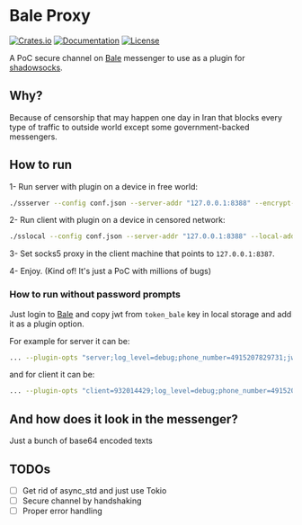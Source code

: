 # Bale Proxy

[![Crates.io](https://img.shields.io/crates/v/bale-proxy)](https://crates.io/crates/bale-proxy)
[![Documentation](https://docs.rs/bale-proxy/badge.svg)](https://docs.rs/bale-proxy)
[![License](https://img.shields.io/crates/l/bale-proxy)](LICENSE)

A PoC secure channel on [Bale](https://bale.ai/) messenger to use as a plugin for [shadowsocks](https://crates.io/crates/shadowsocks-rust).

## Why?

Because of censorship that may happen one day in Iran
that blocks every type of traffic to outside world except
some government-backed messengers.

## How to run

1- Run server with plugin on a device in free world:
```bash
./ssserver --config conf.json --server-addr "127.0.0.1:8388" --encrypt-method "aes-256-gcm" --password "mypassword" --plugin /Path/To/bale-proxy --plugin-opts "server;log_level=debug;phone_number=4915207829731"
```

2- Run client with plugin on a device in censored network:
```bash
./sslocal --config conf.json --server-addr "127.0.0.1:8388" --local-addr "127.0.0.1:8387" --encrypt-method "aes-256-gcm" --password "mypassword" --plugin /Users/masihyeganeh/cargo-target/debug/bale-proxy --plugin-opts "client=932014429;log_level=debug;phone_number=4915207829731"
```

3- Set socks5 proxy in the client machine that points to `127.0.0.1:8387`.

4- Enjoy. (Kind of! It's just a PoC with millions of bugs)

### How to run without password prompts

Just login to [Bale](https://next.bale.ai/) and copy jwt from `token_bale` key in local storage and add it as a plugin option.

For example for server it can be:
```bash
... --plugin-opts "server;log_level=debug;phone_number=4915207829731;jwt=eyJhbGciOiJSUzI1NiIsInR5cCI6IkpXVCJ9.eyJleHAiOjE2MzM3MjU4MDUxNTAsImlhdCI6MTYyODU0MTgwNTE1MCwiaXNzIjoiaHR0cHM6Ly93ZWIuYmFsZS5haSIsInBheWxvYWQiOnsiYXBwX2lkIjo0LCJhdXRoX2lkIjoiNTg1NzEzMDk2Mzg3NTE4MTQyNSIsImF1dGhfc2lkIjoxMTcxNDQ2MTgzLCJzZXJ2aWNlIjoid2ViX2xpdGUiLCJ1c2VyX2lkIjo5MzIwMTQ0Mjl9fQ.YCtOhcIVMBGjr2O0SpQM0fpQ_IWXUx2qsgvp5xCM0igx53ucalQ3vZI0YhYEqJSEW7eTIsFVUiW5mRhr2N-iw05T2x74XV2tMnjTZLPR4OdmG_r6eR1PGhcB9SnVZecuVD-Gs7Q1qld1D8gY46fc8yNRm9o4_zPGr__uJOdt8oK6DhZ-YMHCZlpXeFZgA35Nany66nSPIibN9N2B4iqQ_Lvk2x5a684LPvXcug0sTHZ7u7pHrvXFduhCLR4ekpf7ADfwts2bycRSEgoyefNMVnczFLoFPoioCNYRzYidKMz4_aR7KlSjWI0N6IuBHH7OauUIQBWfxdep45AF44e2RQAFF53n-daw38EdSkZg8Lq-1KBTQDDiN21jr38u4p_YJmpfQMc0Y3FFPjPJXzXITxsTSPxB5Vaf2Yd5PvI-BydAqL1OOGLct2vgSq0LlPZ_B-WRRqbTKo9xNv7wblZ50ufRWArpAbC999wz-2pRKQ78Ls7tSRfJ7ekF7U-LXX5-lWoINc63Cfkpyq-_n6PKkq4PWRCOwievbZrQSH6MBHul-m_3dbUwipFO-i07C11JqALRgZDzI4_dmEONMvdb5GDmeJWriZerPI5ClSnXECJLPzUS5GxrFgM_bCB7P6RqaALMdicpSvsI4SlVdznC_24fatVtyt7WnvN0ac2qSy8"
```

and for client it can be: 
```bash
... --plugin-opts "client=932014429;log_level=debug;phone_number=4915207829731;jwt=eyJhbGciOiJSUzI1NiIsInR5cCI6IkpXVCJ9.eyJleHAiOjE2MzM1OTExODI1OTQsImlhdCI6MTYyODQwNzE4MjU5NCwiaXNzIjoiaHR0cHM6Ly93ZWIuYmFsZS5haSIsInBheWxvYWQiOnsiYXBwX2lkIjo0LCJhdXRoX2lkIjoiMTgxOTc2OTA4MTk4MzU4Njk3MCIsImF1dGhfc2lkIjo1ODE0NzYwMTYsInNlcnZpY2UiOiJ3ZWJfbGl0ZSIsInVzZXJfaWQiOjcwMzcyOTQ0N319.bliASxltkfu77u8XtFLq-4Vhk2RTLXPp0eYJDeL5f9Ag8YPz7QFTgJZBlwQiUCfh-50HiCQpOC27a6Z0giFqeGwN4H4boI3BR8dVc_9kjk-hoMnMogcWHmhISVq6oIQwAzeg_SWFrtA5Au0WTArLS6emQzoLyopUyo7kz_n3ONhIrgxTY5U-KY3dEnipLyTzXL91ctLi_2sX8PNq5mOS1QWjTpas05ZMCqCfRq4DkzOCXM_4CDyaR_Dm85LlhxO2Kk4gHnRAJBdOmpa1XJYUoSo_wmMAOfz1QM9bOmYhTUYgFBHOmuClYdGEtKBOfv6DbTnZs4C0EIm5-HP6T13ubeTXUJHHTclDKU1SZydPqoU_pX29zGZvPexZelfEU5VsNVIxvXz9KId2nMWJ9G_lzgFXSJmjYFH_7_ygKc29BA0eC6SkouJ22VexCUO5llSkuLPds-FfVsvbzzhArvcRdMZMoa8DZbHWZ0eggcbB8c6wtPP4-DlfgS7ZwtUQsPTVnd5nKUn5_wOfMeF2KNW4VWycz8dJ043pZzOiyuGgok3ddqhq9oMxuVc7MtYop58UpoMttUiHkCGlpFeIN7TvXqbHco0BXMEtEMF0eCp4RBJ00bMa0Wjzwlz2OxKXgz8VpVLuSmGpiPpckS_x2Wa93eR4Tk67G_XbIQFPn-0cuTg"
```

## And how does it look in the messenger?
Just a bunch of base64 encoded texts

## TODOs

- [ ] Get rid of async_std and just use Tokio
- [ ] Secure channel by handshaking
- [ ] Proper error handling
